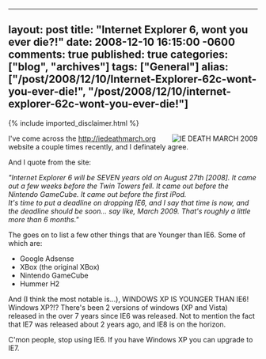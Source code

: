   ---
  layout: post
  title: "Internet Explorer 6, wont you ever die?!"
  date: 2008-12-10 16:15:00 -0600
  comments: true
  published: true
  categories: ["blog", "archives"]
  tags: ["General"]
  alias: ["/post/2008/12/10/Internet-Explorer-62c-wont-you-ever-die!", "/post/2008/12/10/internet-explorer-62c-wont-you-ever-die!"]
  ---
<!-- more -->
{% include imported_disclaimer.html %}
<p>
<a href="http://iedeathmarch.org"><img src="/image.axd?picture=iedeathmarch2009badge.png" border="0" alt="IE DEATH MARCH 2009" align="right" /></a>I&#39;ve come across the <a href="http://iedeathmarch.org">http://iedeathmarch.org</a> website a couple times recently, and I definately agree.
</p>
<p>
And I quote from the site:
</p>
<p>
<em>&quot;Internet Explorer 6 will be SEVEN years old on August 27th [2008]. It came out a few weeks before the Twin Towers fell. It came out before the Nintendo GameCube. It came out before the first iPod.<br />
It&#39;s time to put a deadline on dropping IE6, and I say that time is now, and the deadline should be soon... say like, March 2009. That&#39;s roughly a little more than 6 months.&quot; </em>
</p>
<p>
The goes on to list a few other things that are Younger than IE6. Some of which are:
</p>
<ul>
	<li>Google Adsense</li>
	<li>XBox (the original XBox)</li>
	<li>Nintendo GameCube</li>
	<li>Hummer H2</li>
</ul>
<p>
And (I think the most notable is...), WINDOWS XP IS YOUNGER THAN IE6! Windows XP?!? There&#39;s been 2 versions of windows (XP and Vista) released in the over 7 years since IE6 was released. Not to mention the fact that IE7 was released about 2 years ago, and IE8 is on the horizon.
</p>
<p>
C&#39;mon people, stop using IE6. If you have Windows XP you can upgrade to IE7.
</p>

